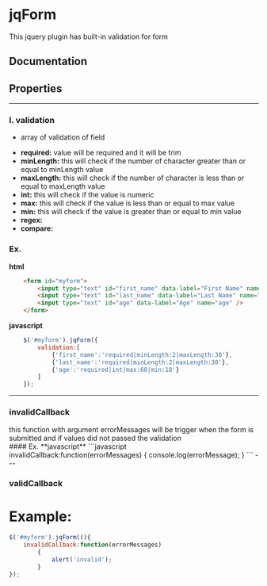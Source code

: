 # jqForm
This jquery plugin has built-in validation for form

## Documentation
## Properties
---
### l. validation
- array of validation of field

* **required:** value will be required and it will be trim
* **minLength:** this will check if the number of character greater than or equal to minLength value 
* **maxLength:** this will check if the number of character is less than or equal to maxLength value
* **int:** this will check if the value is numeric
* **max:** this will check if the value is less than or equal to max value
* **min:** this will check if the value is greater than or equal to min value
* **regex:**
* **compare:**  


### Ex.
**html**
```html
	<form id="myform">
		<input type="text" id="first_name" data-label="First Name" name="firstname" />
		<input type="text" id="last_name" data-label="Last Name" name="lastname" />
		<input type="text" id="age" data-label="Age" name="age" />
	</form>
```
**javascript**
```javascript
	$('#myform').jqForm({
		validation:[
			{'first_name':'required|minLength:2|maxLength:30'},
			{'last_name':'required|minLength:2|maxLength:30'},
			{'age':'required|int|max:60|min:18'}
		]
	});
```
---

### invalidCallback 
<div>this function with argument errorMessages will be trigger when the form is submitted and if values did not passed the validation</div>
#### Ex.
**javascript**
```javascript
	invalidCallback:function(errorMessages) {
		console.log(errorMessage);
	}
```
---

### validCallback


### 



# Example:
```javascript
$('#myform').jqForm((){
	invalidCallback:function(errorMessages)
		{
			alert('invalid');
		}
});
```
